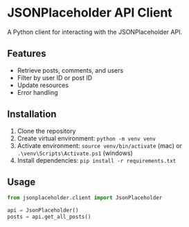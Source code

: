 # JSONPlaceholder API Client

A Python client for interacting with the JSONPlaceholder API.

## Features

- Retrieve posts, comments, and users
- Filter by user ID or post ID
- Update resources
- Error handling

## Installation

1. Clone the repository
2. Create virtual environment: `python -m venv venv`
3. Activate environment: `source venv/bin/activate` (mac) or `.\venv\Scripts\Activate.ps1` (windows)
4. Install dependencies: `pip install -r requirements.txt`

## Usage

```python
from jsonplaceholder.client import JsonPlaceholder

api = JsonPlaceholder()
posts = api.get_all_posts()